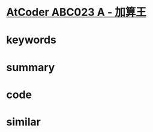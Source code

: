 # [AtCoder ABC023 A - 加算王](https://atcoder.jp/contests/abc023/tasks/abc023_a)


# keywords 


# summary


# code 


# similar 
